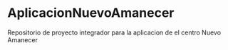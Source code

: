 # AplicacionNuevoAmanecer
Repositorio de proyecto integrador para la aplicacion de el centro Nuevo Amanecer
